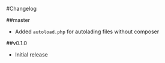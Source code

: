 #Changelog

##master
- Added `autoload.php` for autolading files without composer

##v0.1.0
- Initial release
